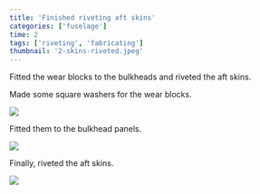 ```yaml
---
title: 'Finished riveting aft skins'
categories: ['fuselage']
time: 2
tags: ['riveting', 'fabricating']
thumbnail: '2-skins-riveted.jpeg'
---
```


Fitted the wear blocks to the bulkheads and riveted the aft skins.

<!-- more -->

Made some square washers for the wear blocks.

![](0-square-washers.jpeg)

Fitted them to the bulkhead panels.

![](1-fitting-wear-blocks.jpeg)

Finally, riveted the aft skins.

![](2-skins-riveted.jpeg)